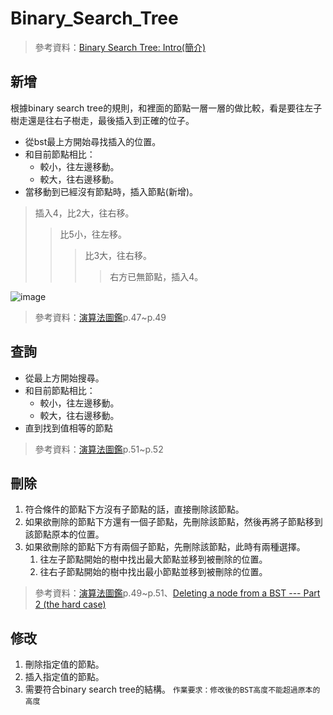 # Binary_Search_Tree
> 參考資料：[Binary Search Tree: Intro(簡介)](http://alrightchiu.github.io/SecondRound/binary-search-tree-introjian-jie.html)
## 新增
根據binary search tree的規則，和裡面的節點一層一層的做比較，看是要往左子樹走還是往右子樹走，最後插入到正確的位子。
* 從bst最上方開始尋找插入的位置。
* 和目前節點相比：
  * 較小，往左邊移動。
  * 較大，往右邊移動。
* 當移動到已經沒有節點時，插入節點(新增)。
> 插入4，比2大，往右移。
>> 比5小，往左移。
>>> 比3大，往右移。
>>>> 右方已無節點，插入4。

![image](https://images.plurk.com/7qeda7IgnPihGxycGuGOCH.png)
> 參考資料：[演算法圖鑑](https://www.books.com.tw/products/0010771263)p.47~p.49
## 查詢
* 從最上方開始搜尋。
* 和目前節點相比：
  * 較小，往左邊移動。
  * 較大，往右邊移動。
* 直到找到值相等的節點
> 參考資料：[演算法圖鑑](https://www.books.com.tw/products/0010771263)p.51~p.52
## 刪除
1. 符合條件的節點下方沒有子節點的話，直接刪除該節點。
2. 如果欲刪除的節點下方還有一個子節點，先刪除該節點，然後再將子節點移到該節點原本的位置。
3. 如果欲刪除的節點下方有兩個子節點，先刪除該節點，此時有兩種選擇。
   1. 往左子節點開始的樹中找出最大節點並移到被刪除的位置。
   2. 往右子節點開始的樹中找出最小節點並移到被刪除的位置。
> 參考資料：[演算法圖鑑](https://www.books.com.tw/products/0010771263)p.49~p.51、[Deleting a node from a BST --- Part 2 (the hard case)
](http://www.mathcs.emory.edu/~cheung/Courses/171/Syllabus/9-BinTree/BST-delete2.html)
## 修改
1. 刪除指定值的節點。
2. 插入指定值的節點。
3. 需要符合binary search tree的結構。
`作業要求：修改後的BST高度不能超過原本的高度`
